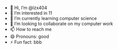 - 👋 Hi, I’m @lzx404
- 👀 I’m interested in 11
- 🌱 I’m currently learning computer science
- 💞️ I’m looking to collaborate on my computer work
- 📫 How to reach me 
- 😄 Pronouns: good
- ⚡ Fun fact: bbb

<!---
lzx404/lzx404 is a ✨ special ✨ repository because its `README.md` (this file) appears on your GitHub profile.
You can click the Preview link to take a look at your changes.
--->

